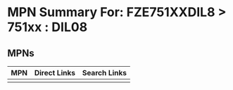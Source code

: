 



# MPN Summary For: FZE751XXDIL8 > 751xx : DIL08

## MPNs
  

|MPN|Direct Links|Search Links|
| :--- | :--- | :--- |
||||
